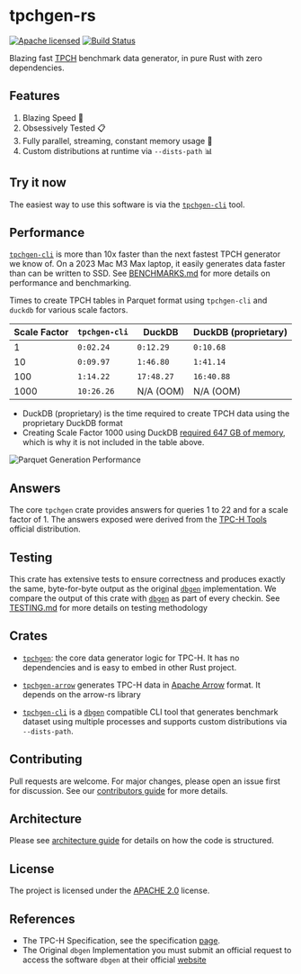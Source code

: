 # tpchgen-rs

[![Apache licensed][license-badge]][license-url]
[![Build Status][actions-badge]][actions-url]

[license-badge]: https://img.shields.io/badge/license-Apache%20v2-blue.svg
[license-url]: https://github.com/clflushopt/tpchgen-rs/blob/main/LICENSE
[actions-badge]: https://github.com/clflushopt/tpchgen-rs/actions/workflows/rust.yml/badge.svg
[actions-url]: https://github.com/clflushopt/tpchgen-rs/actions?query=branch%3Amain

Blazing fast [TPCH] benchmark data generator, in pure Rust with zero dependencies.

[TPCH]: https://www.tpc.org/tpch/

## Features

1. Blazing Speed 🚀
2. Obsessively Tested 📋
3. Fully parallel, streaming, constant memory usage 🧠
4. Custom distributions at runtime via `--dists-path` 📊

## Try it now

The easiest way to use this software is via the [`tpchgen-cli`] tool.

## Performance

[`tpchgen-cli`] is more than 10x faster than the next fastest TPCH generator we
know of. On a 2023 Mac M3 Max laptop, it easily generates data faster than can
be written to SSD. See [BENCHMARKS.md](./benchmarks/BENCHMARKS.md) for more
details on performance and benchmarking.

[`tpchgen-cli`]: ./tpchgen-cli/README.md

Times to create TPCH tables in Parquet format using `tpchgen-cli` and `duckdb` for various scale factors.

| Scale Factor | `tpchgen-cli` | DuckDB     | DuckDB (proprietary) |
| ------------ | ------------- | ---------- | -------------------- |
| 1            | `0:02.24`     | `0:12.29`  | `0:10.68`            |
| 10           | `0:09.97`     | `1:46.80`  | `1:41.14`            |
| 100          | `1:14.22`     | `17:48.27` | `16:40.88`           |
| 1000         | `10:26.26`    | N/A (OOM)  | N/A (OOM)            |

- DuckDB (proprietary) is the time required to create TPCH data using the
  proprietary DuckDB format
- Creating Scale Factor 1000 using DuckDB [required 647 GB of memory](https://duckdb.org/docs/stable/extensions/tpch.html#resource-usage-of-the-data-generator),
  which is why it is not included in the table above.

![Parquet Generation Performance](parquet-performance.png)


## Answers

The core `tpchgen` crate provides answers for queries 1 to 22 and for a scale factor
of 1. The answers exposed were derived from the [TPC-H Tools](https://www.tpc.org/)
official distribution.

## Testing

This crate has extensive tests to ensure correctness and produces exactly the
same, byte-for-byte output as the original [`dbgen`] implementation. We compare
the output of this crate with [`dbgen`] as part of every checkin. See
[TESTING.md](TESTING.md) for more details on testing methodology

## Crates

- [`tpchgen`](tpchgen): the core data generator logic for TPC-H. It has no
  dependencies and is easy to embed in other Rust project.

- [`tpchgen-arrow`](tpchgen-arrow) generates TPC-H data in [Apache Arrow]
  format. It depends on the arrow-rs library

- [`tpchgen-cli`](tpchgen-cli) is a [`dbgen`] compatible CLI tool that generates
  benchmark dataset using multiple processes and supports custom distributions via `--dists-path`.

[Apache Arrow]: https://arrow.apache.org/
[`dbgen`]: https://github.com/electrum/tpch-dbgen

## Contributing

Pull requests are welcome. For major changes, please open an issue first for
discussion. See our [contributors guide](CONTRIBUTING.md) for more details.

## Architecture

Please see [architecture guide](ARCHITECTURE.md) for details on how the code
is structured.

## License

The project is licensed under the [APACHE 2.0](LICENSE) license.

## References

- The TPC-H Specification, see the specification [page](https://www.tpc.org/tpc_documents_current_versions/current_specifications5.asp).
- The Original `dbgen` Implementation you must submit an official request to access the software `dbgen` at their official [website](https://www.tpc.org/tpch/)
